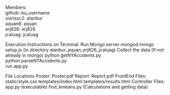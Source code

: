 Members:<br />
github: bu_username<br />
osirissc2: alanbur<br />
aquan6: aquan<br />
erj826: erj826<br />
jcaluag: jcaluag<br />

Execution Instructions on Terminal:
Run Mongo server
	mongod
	mongo setup.js
(in directory alanbur_aquan_erj826_jcaluag)
Collect the data (If not already in mongo)
	python getNYAccidents.py<br />
	python parseNYAccidents.py<br />
run
	app.py 

File Locations
Poster: 
	Poster.pdf
Report: 
	Report.pdf
FrontEnd Files: 
	static/style.css
	templates/index.html
	templates/results.html
Controller Files:
	app.py (executable)
	find_kmeans.py (Calculations and getting data)
